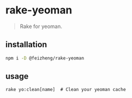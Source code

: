 # rake-yeoman
> Rake for yeoman.

## installation
```bash
npm i -D @feizheng/rake-yeoman
```

## usage
~~~
rake yo:clean[name]  # Clean your yeoman cache
~~~
